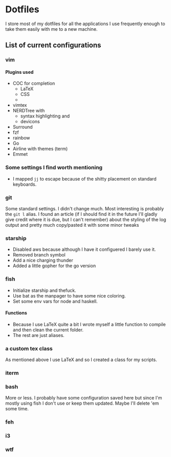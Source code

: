 # Dotfiles
I store most of my dotfiles for all the applications I use frequently enough to take them easily with me to a new machine.

## List of current configurations

### vim 

#### Plugins used
* COC for completion
    * LaTeX
    * CSS
    * 
* vimtex
* NERDTree with
    * syntax highlighting and
    * devicons
* Surround
* fzf
* rainbow
* Go
* Airline with themes (term)
* Emmet
### Some settings I find worth mentioning
* I mapped `jj` to escape because of the shitty placement on standard keyboards.

### git
Some standard settings. I didn't change much.
Most interesting is probably the `git l` alias. I found an article (if I should find it in the future I'll gladly give credit where it is due, but I can't remember) about the styling of the log output and pretty much copy/pasted it with some minor tweaks

### starship 
* Disabled aws because although I have it configuered I barely use it.
* Removed branch symbol
* Add a nice charging thunder
* Added a little gopher for the go version

### fish
* Initialize starship and thefuck.
* Use bat as the manpager to have some nice coloring.
* Set some env vars for node and haskell.

#### Functions
* Because I use LaTeX quite a bit I wrote myself a little function to compile and then clean the current folder.
* The rest are just aliases.

### a custom tex class
As mentioned above I use LaTeX and so I created a class for my scripts.

### iterm 

### bash
More or less. 
I probably have some configuration saved here but since I'm mostly using fish I don't use or keep them updated. Maybe I'll delete 'em some time.

### feh

### i3

### wtf

